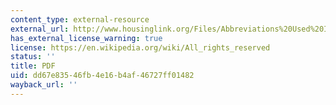 ```yaml
---
content_type: external-resource
external_url: http://www.housinglink.org/Files/Abbreviations%20Used%20In%20Housing.pdf
has_external_license_warning: true
license: https://en.wikipedia.org/wiki/All_rights_reserved
status: ''
title: PDF
uid: dd67e835-46fb-4e16-b4af-46727ff01482
wayback_url: ''
---
```

